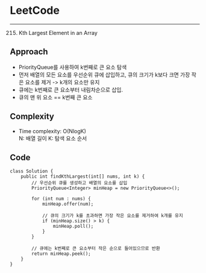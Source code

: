 [//]: # (# Intuition)
<!-- Describe your first thoughts on how to solve this problem. -->


# LeetCode
___
215. Kth Largest Element in an Array


## Approach
- PriorityQueue를 사용하여 k번째로 큰 요소 탐색
- 먼저 배열의 모든 요소를 우선순위 큐에 삽입하고, 큐의 크기가 k보다 크면 가장 작은 요소를 제거 -> k개의 요소만 유지
- 큐에는 k번째로 큰 요소부터 내림차순으로 삽입.
- 큐의 맨 위 요소 == k번째 큰 요소

[//]: # (<!-- Describe your approach to solving the problem. -->)


## Complexity

- Time complexity: O(NlogK)  
N: 배열 길이
K: 탐색 요소 순서

[//]: # (<!-- Add your time complexity here, e.g. $$O&#40;n&#41;$$ -->)

[//]: # ()
[//]: # ([//]: # &#40;- Space complexity:&#41;)
[//]: # (<!-- Add your space complexity here, e.g. $$O&#40;n&#41;$$ -->)

## Code
```
class Solution {
    public int findKthLargest(int[] nums, int k) {
        // 우선순위 큐를 생성하고 배열의 요소를 삽입
        PriorityQueue<Integer> minHeap = new PriorityQueue<>();

        for (int num : nums) {
            minHeap.offer(num);

            // 큐의 크기가 k를 초과하면 가장 작은 요소를 제거하여 k개를 유지
            if (minHeap.size() > k) {
                minHeap.poll();
            }
        }

        // 큐에는 k번째로 큰 요소부터 작은 순으로 들어있으므로 반환
        return minHeap.peek();
    }
}
```
